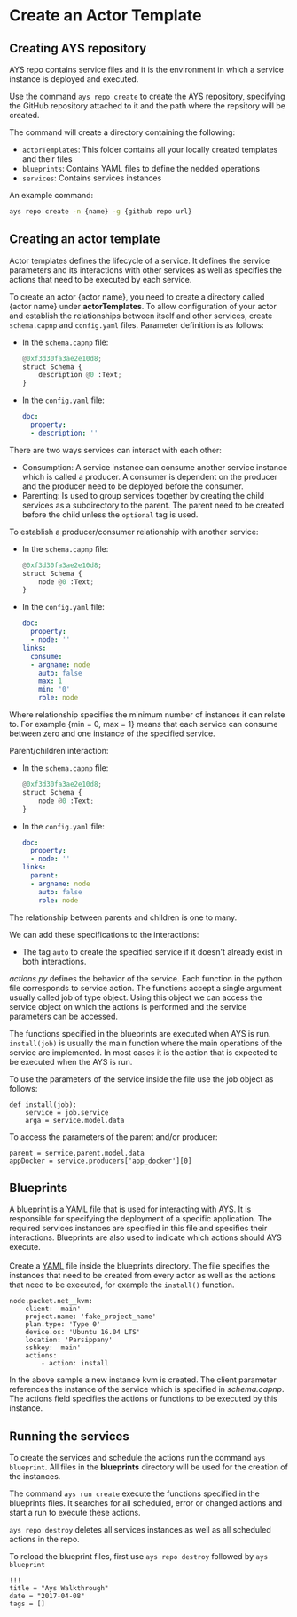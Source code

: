 # Create an Actor Template

## Creating AYS repository

AYS repo contains service files and it is the environment in which a service instance is deployed and executed.

Use the command `ays repo create` to create the AYS repository, specifying the GitHub repository attached to it and the path where the repsitory will be created.

The command will create a directory containing the following:
- `actorTemplates`: This folder contains all your locally created templates and their files
- `blueprints`: Contains YAML files to define the nedded operations
- `services`: Contains services instances

An example command:
```bash
ays repo create -n {name} -g {github repo url}
```

## Creating an actor template
Actor templates defines the lifecycle of a service. It defines the service parameters and its interactions with other services as well as specifies the actions that need to be executed by each service.<br>

To create an actor {actor name}, you need to create a directory called {actor name} under <b>actorTemplates</b>. To allow configuration of your actor and establish the relationships between itself and other services, create `schema.capnp` and `config.yaml` files.
Parameter definition is as follows:
 - In the `schema.capnp` file:

    ```python
    @0xf3d30fa3ae2e10d8;
    struct Schema {
    	description @0 :Text;
    }
    ```

 - In the `config.yaml` file:
    ```yaml
    doc:
      property:
      - description: ''
    ```


There are two ways services can interact with each other:
- Consumption: A service instance can consume another service instance which is called a producer. A consumer is dependent on the producer and the producer need to be deployed before the consumer.
- Parenting: Is used to group services together by creating the child services as a subdirectory to the parent. The parent need to be created before the child unless the `optional` tag is used.

To establish a  producer/consumer relationship with another service:
- In the `schema.capnp` file:

   ```python
   @0xf3d30fa3ae2e10d8;
   struct Schema {
       node @0 :Text;
   }
   ```

- In the `config.yaml` file:
   ```yaml
   doc:
     property:
     - node: ''
   links:
     consume:
     - argname: node
       auto: false
       max: 1
       min: '0'
       role: node
   ```


Where relationship specifies the  minimum number of instances it can relate to. For example {min = 0, max = 1}
means that each service can consume between zero and one instance of the specified service.

Parent/children interaction:

- In the `schema.capnp` file:

   ```python
   @0xf3d30fa3ae2e10d8;
   struct Schema {
       node @0 :Text;
   }
   ```

- In the `config.yaml` file:
   ```yaml
   doc:
     property:
     - node: ''
   links:
     parent:
     - argname: node
       auto: false
       role: node
   ```

The relationship between parents and children is one to many.<br>

We can add these specifications to the interactions:

- The tag `auto` to create the specified service if it doesn't already exist in both interactions.

<i>actions.py</i> defines the behavior of the service. Each function in the python file corresponds to service action. The functions accept a single argument usually called job of type object. Using this object we can access the service object on which the actions is performed and the service parameters can be accessed.

The functions specified in the blueprints are executed when AYS is run. `install(job)` is usually the main function where the main operations of the service are implemented. In most cases it is the action that is expected to be executed when the AYS is run.

To use the parameters of the service inside the file use the job object as follows:
```
def install(job):
    service = job.service
    arga = service.model.data

```
To access the parameters of the parent and/or producer:
```
parent = service.parent.model.data
appDocker = service.producers['app_docker'][0]
```

## Blueprints

A blueprint is a YAML file that is used for interacting with AYS. It is responsible for specifying the deployment of a specific application. The required services instances are specified in this file and specifies their interactions. Blueprints are also used to indicate which actions should AYS execute.<br><br>
Create a [YAML](http://yaml.org/start.html) file inside the blueprints directory. The file specifies the instances that need to be created from every actor as well as the actions that need to be executed, for example the `install()` function.
```
node.packet.net__kvm:
    client: 'main'
    project.name: 'fake_project_name'
    plan.type: 'Type 0'
    device.os: 'Ubuntu 16.04 LTS'
    location: 'Parsippany'
    sshkey: 'main'
    actions:
        - action: install
```

In the above sample a new instance kvm is created. The client parameter references the instance of the service which is specified in <i>schema.capnp</i>. The actions field specifies the actions or functions to be executed by this instance.

## Running the services
To create the services and schedule the actions run the command `ays blueprint`. All files in the <b>blueprints</b> directory will be used for the creation of the instances.<br>

The command `ays run create` execute the functions specified in the blueprints files. It searches for all scheduled, error or changed actions and start a run to execute these actions.<br>

`ays repo destroy` deletes all services instances as well as all scheduled actions in the repo.

To reload the blueprint files, first use `ays repo destroy` followed by `ays blueprint`

```
!!!
title = "Ays Walkthrough"
date = "2017-04-08"
tags = []
```
